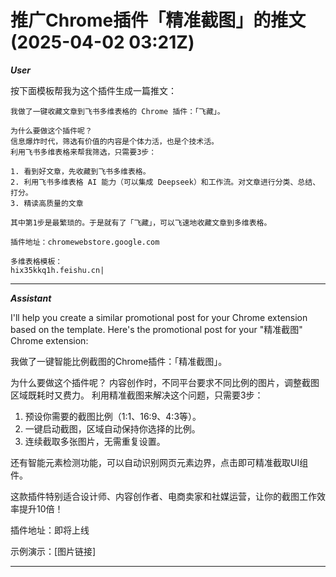 <!-- Generated by SpecStory -->

# 推广Chrome插件「精准截图」的推文 (2025-04-02 03:21Z)

_**User**_

按下面模板帮我为这个插件生成一篇推文：
```
我做了一键收藏文章到飞书多维表格的 Chrome 插件：「飞藏」。

为什么要做这个插件呢？
信息爆炸时代，筛选有价值的内容是个体力活，也是个技术活。
利用飞书多维表格来帮我筛选，只需要3步：

1. 看到好文章，先收藏到飞书多维表格。
2. 利用飞书多维表格 AI 能力（可以集成 Deepseek）和工作流。对文章进行分类、总结、打分。
3. 精读高质量的文章

其中第1步是最繁琐的。于是就有了「飞藏」，可以飞速地收藏文章到多维表格。

插件地址：chromewebstore.google.com

多维表格模板：
hix35kkq1h.feishu.cn|
```


---

_**Assistant**_

I'll help you create a similar promotional post for your Chrome extension based on the template. Here's the promotional post for your "精准截图" Chrome extension:

我做了一键智能比例截图的Chrome插件：「精准截图」。

为什么要做这个插件呢？
内容创作时，不同平台要求不同比例的图片，调整截图区域既耗时又费力。
利用精准截图来解决这个问题，只需要3步：

1. 预设你需要的截图比例（1:1、16:9、4:3等）。
2. 一键启动截图，区域自动保持你选择的比例。
3. 连续截取多张图片，无需重复设置。

还有智能元素检测功能，可以自动识别网页元素边界，点击即可精准截取UI组件。

这款插件特别适合设计师、内容创作者、电商卖家和社媒运营，让你的截图工作效率提升10倍！

插件地址：即将上线

示例演示：[图片链接]

---

